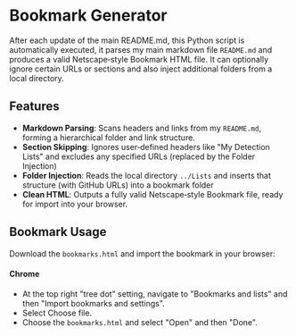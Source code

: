 # Bookmark Generator

After each update of the main README.md, this Python script is automatically executed, it parses my main markdown file `README.md` and produces a valid Netscape‐style Bookmark HTML file. It can optionally ignore certain URLs or sections and also inject additional folders from a local directory.  

## Features

- **Markdown Parsing**: Scans headers and links from my `README.md`, forming a hierarchical folder and link structure.  
- **Section Skipping**: Ignores user‐defined headers like "My Detection Lists" and excludes any specified URLs (replaced by the Folder Injection) 
- **Folder Injection**: Reads the local directory `../Lists` and inserts that structure (with GitHub URLs) into a bookmark folder  
- **Clean HTML**: Outputs a fully valid Netscape‐style Bookmark file, ready for import into your browser.

## Bookmark Usage
Download the `bookmarks.html` and import the bookmark in your browser:

#### Chrome
- At the top right "tree dot" setting, navigate to "Bookmarks and lists" and then "Import bookmarks and settings".
- Select Choose file.
- Choose the `bookmarks.html` and select "Open" and then "Done".
